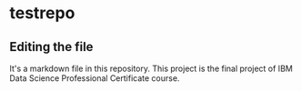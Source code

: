 # testrepo
## Editing the file
It's a markdown file in this repository.
This project is the final project of IBM Data Science Professional Certificate course.

